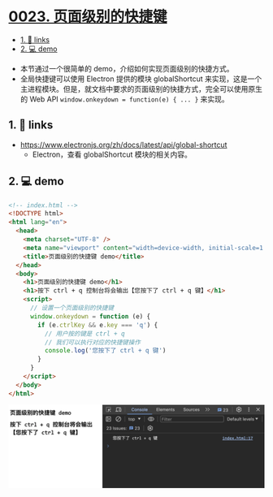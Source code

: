 # [0023. 页面级别的快捷键](https://github.com/Tdahuyou/electron/tree/main/0023.%20%E9%A1%B5%E9%9D%A2%E7%BA%A7%E5%88%AB%E7%9A%84%E5%BF%AB%E6%8D%B7%E9%94%AE)

<!-- region:toc -->
- [1. 🔗 links](#1--links)
- [2. 💻 demo](#2--demo)
<!-- endregion:toc -->
- 本节通过一个很简单的 demo，介绍如何实现页面级别的快捷方式。
- 全局快捷键可以使用 Electron 提供的模块 globalShortcut 来实现，这是一个主进程模块。但是，就文档中要求的页面级别的快捷方式，完全可以使用原生的 Web API `window.onkeydown = function(e) { ... }` 来实现。

## 1. 🔗 links

- https://www.electronjs.org/zh/docs/latest/api/global-shortcut
  - Electron，查看 globalShortcut 模块的相关内容。

## 2. 💻 demo

```html
<!-- index.html -->
<!DOCTYPE html>
<html lang="en">
  <head>
    <meta charset="UTF-8" />
    <meta name="viewport" content="width=device-width, initial-scale=1.0" />
    <title>页面级别的快捷键 demo</title>
  </head>
  <body>
    <h1>页面级别的快捷键 demo</h1>
    <h1>按下 ctrl + q 控制台将会输出【您按下了 ctrl + q 键】</h1>
    <script>
      // 设置一个页面级别的快捷键
      window.onkeydown = function (e) {
        if (e.ctrlKey && e.key === 'q') {
          // 用户按的键是 ctrl + q
          // 我们可以执行对应的快捷键操作
          console.log('您按下了 ctrl + q 键')
        }
      }
    </script>
  </body>
</html>
```

![](md-imgs/2024-10-06-01-51-02.png)







